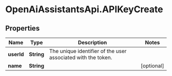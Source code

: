 # OpenAiAssistantsApi.APIKeyCreate

## Properties

Name | Type | Description | Notes
------------ | ------------- | ------------- | -------------
**userId** | **String** | The unique identifier of the user associated with the token. | 
**name** | **String** |  | [optional] 


